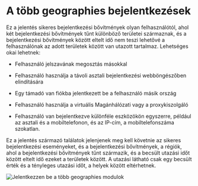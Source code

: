 <properties
    pageTitle="Jelentkezzen be a több geographies modulok"
    description="A jelentés, amely jelzi, ha két jelentkezzen modulok felhasználók tűnt különböző régiók és a modulokat lehetetlenné megtett ezeket a területek között a felhasználó bejelentkezési között eltelt idő származik."
    services="active-directory"
    documentationCenter=""
    authors="SSalahAhmed"
    manager="gchander"
    editor=""/>

<tags
    ms.service="active-directory"
    ms.workload="identity"
    ms.tgt_pltfrm="na"
    ms.devlang="na"
    ms.topic="article"
    ms.date="03/04/2016"
    ms.author="saah;kenhoff"/>

# <a name="sign-ins-from-multiple-geographies"></a>A több geographies bejelentkezések

Ez a jelentés sikeres bejelentkezési bővítmények olyan felhasználótól, ahol két bejelentkezési bővítmények tűnt különböző területei származnak, és a bejelentkezési bővítmények között eltelt idő nem teszi lehetővé a felhasználónak az adott területek között van utazott tartalmaz. Lehetséges okai lehetnek:

- Felhasználó jelszavának megosztás másokkal

- Felhasználó használja a távoli asztali bejelentkezési webböngészőben elindítására

- Egy támadó van fiókba jelentkezett be a felhasználó másik ország

- Felhasználó használja a virtuális Magánhálózati vagy a proxykiszolgáló

- Felhasználó van bejelentkezve különféle eszközökön egyszerre, például az asztali és a mobiltelefonon, és az IP-cím, a mobiltelefonszáma szokatlan.

Ez a jelentés származó találatok jelenjenek meg kell követnie az sikeres bejelentkezési eseményeket, és a bejelentkezési bővítmények, a régiók, ahol a bejelentkezési bővítmények tűnt származik, és a becsült utazási időt között eltelt idő ezeket a területek között. A utazási látható csak egy becsült érték és a tényleges utazási időt, a helyek között eltérhetnek.


![Jelentkezzen be a több geographies modulok](./media/active-directory-reporting-sign-ins-from-multiple-geographies/signInsFromMultipleGeographies.PNG)
